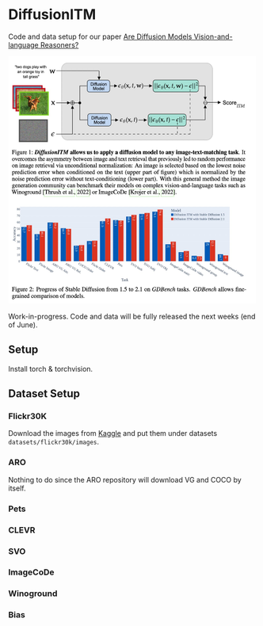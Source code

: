 # DiffusionITM
Code and data setup for our paper [Are Diffusion Models Vision-and-language Reasoners?](https://arxiv.org/abs/2305.16397)

<img src="images/mainfig.jpeg" width="500" height="500">

Work-in-progress. Code and data will be fully released the next weeks (end of June).

## Setup

Install torch & torchvision.
<!-- Navigate to diffusers and run setup.py install -->

## Dataset Setup

### Flickr30K

Download the images from [Kaggle](https://www.kaggle.com/datasets/hsankesara/flickr-image-dataset) and put them under datasets `datasets/flickr30k/images`.

### ARO

Nothing to do since the ARO repository will download VG and COCO by itself.

### Pets

### CLEVR

### SVO

### ImageCoDe

### Winoground

### Bias